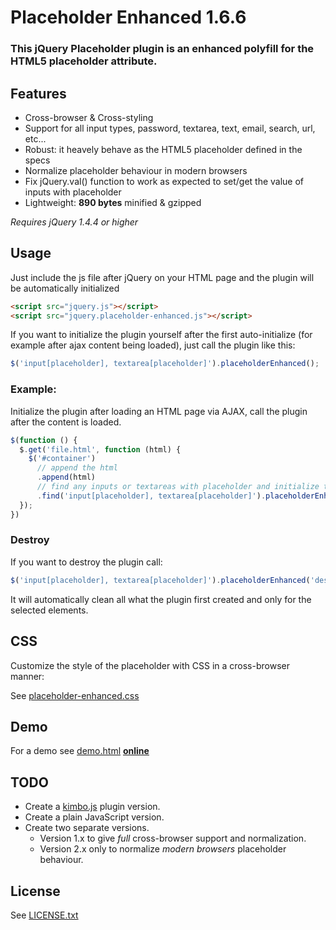 # Placeholder Enhanced 1.6.6

### This jQuery Placeholder plugin is an enhanced polyfill for the HTML5 placeholder attribute.

## Features

- Cross-browser & Cross-styling
- Support for all input types, password, textarea, text, email, search, url, etc...
- Robust: it heavely behave as the HTML5 placeholder defined in the specs
- Normalize placeholder behaviour in modern browsers
- Fix jQuery.val() function to work as expected to set/get the value of inputs with placeholder
- Lightweight: **890 bytes** minified & gzipped

*Requires jQuery 1.4.4 or higher*

## Usage

Just include the js file after jQuery on your HTML page and the plugin will be automatically initialized

```html
<script src="jquery.js"></script>
<script src="jquery.placeholder-enhanced.js"></script>
```

If you want to initialize the plugin yourself after the first auto-initialize (for example after ajax content being
loaded), just call the plugin like this:

```javascript
$('input[placeholder], textarea[placeholder]').placeholderEnhanced();
```

### Example:

Initialize the plugin after loading an HTML page via AJAX, call the plugin after the content is loaded.

```javascript
$(function () {
  $.get('file.html', function (html) {
    $('#container')
      // append the html
      .append(html)
      // find any inputs or textareas with placeholder and initialize the plugin
      .find('input[placeholder], textarea[placeholder]').placeholderEnhanced();
  });
})
```

### Destroy

If you want to destroy the plugin call:

```javascript
$('input[placeholder], textarea[placeholder]').placeholderEnhanced('destroy');
```

It will automatically clean all what the plugin first created and only for the selected elements.

## CSS

Customize the style of the placeholder with CSS in a cross-browser manner:

See [placeholder-enhanced.css](https://github.com/dciccale/placeholder-enhanced/blob/master/css/placeholder-enhanced.css)

## Demo

For a demo see [demo.html](https://github.com/dciccale/placeholder-enhanced/blob/master/demo.html) **[online](http://dciccale.github.com/placeholder-enhanced/)**

## TODO
- Create a [kimbo.js](http://kimbojs.com) plugin version.
- Create a plain JavaScript version.
- Create two separate versions.
  - Version 1.x to give *full* cross-browser support and normalization.
  - Version 2.x only to normalize *modern browsers* placeholder behaviour.

## License

See [LICENSE.txt](https://raw.github.com/dciccale/placeholder-enhanced/master/LICENSE.txt)
